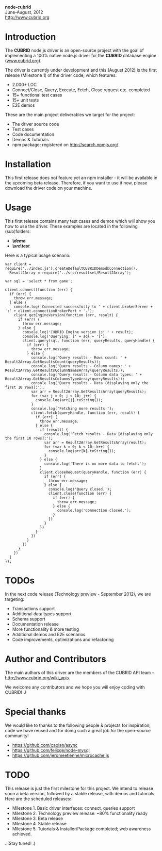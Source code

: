 <b>node-cubrid</b><br/>
June-August, 2012<br/>
http://www.cubrid.org<br/>


Introduction
=======================================================================================================
The <b>CUBRID</b> node.js driver is an open-source project with the goal of implementing a 100% native node.js driver for the <b>CUBRID</b> database engine (www.cubrid.org).

The driver is currently under development and this (August 2012) is the first release (Milestone 1) of the driver code, which features:
- 2.000+ LOC
- Connect/Close, Query, Execute, Fetch, Close request etc. completed
- 15+ functional test cases
- 15+ unit tests
- E2E demos

These are the main project deliverables we target for the project:
-	The driver source code
-	Test cases
-	Code documentation
-	Demos & Tutorials
-	npm package; registered on http://search.npmjs.org/


Installation
=======================================================================================================

This first release does not feature yet an npm installer - it will be available in the upcoming beta release.
Therefore, if you want to use it now, please download the driver code on your machine.


Usage
=======================================================================================================
This first release contains many test cases and demos which will show you how to use the driver.
These examples are located in the following (sub)folders:
- <b><i>\demo</i></b>
- <b><i>\src\test</i></b>

Here is a typical usage scenario:

    var client = require('../index.js').createDefaultCUBRIDDemodbConnection(),
      Result2Array = require('../src/resultset/Result2Array');

    var sql = 'select * from game';

    client.connect(function (err) {
      if (err) {
        throw err.message;
      } else {
        console.log('Connected successfully to ' + client.brokerServer + ':' + client.connectionBrokerPort + '.');
        client.getEngineVersion(function (err, result) {
          if (err) {
            throw err.message;
          } else {
            console.log('CUBRID Engine version is: ' + result);
            console.log('Querying: [' + sql + ']');
            client.query(sql, function (err, queryResults, queryHandle) {
              if (err) {
                throw err.message;
              } else {
                console.log('Query results - Rows count: ' + Result2Array.GetResultsCount(queryResults));
                console.log('Query results - Column names: ' + Result2Array.GetResultsColumnNamesArray(queryResults));
                console.log('Query results - Column data types: ' + Result2Array.GetResultsColumnsTypeArray(queryResults));
                console.log('Query results - Data [displaying only the first 10 rows]:');
                var arr = Result2Array.GetResultsArray(queryResults);
                for (var j = 0; j < 10; j++) {
                  console.log(arr[j].toString());
                }
                console.log('Fetching more results:');
                client.fetch(queryHandle, function (err, result) {
                  if (err) {
                    throw err.message;
                  } else {
                    if (result) {
                      console.log('Fetch results - Data [displaying only the first 10 rows]:');
                      var arr = Result2Array.GetResultsArray(result);
                      for (var k = 0; k < 10; k++) {
                        console.log(arr[k].toString());
                      }
                    } else {
                      console.log('There is no more data to fetch.');
                    }
                    client.closeRequest(queryHandle, function (err) {
                      if (err) {
                        throw err.message;
                      } else {
                        console.log('Query closed.');
                        client.close(function (err) {
                          if (err) {
                            throw err.message;
                          } else {
                            console.log('Connection closed.');
                          }
                        })
                      }
                    })
                  }
                })
              }
            })
          }
        })
      }
    });


TODOs
=======================================================================================================
In the next code release (Technology preview - September 2012), we are targeting:
- Transactions support
- Additional data types support
- Schema support
- Documentation release
- More functionality & more testing
- Additional demos and E2E scenarios
- Code improvements, optimizations and refactoring


Author and Contributors
=======================================================================================================
The main authors of this driver are the members of the CUBRID API team - http://www.cubrid.org/wiki_apis.

We welcome any contributors and we hope you will enjoy coding with CUBRID! J


Special thanks
=======================================================================================================
We would like to thanks to the following people & projects for inspiration, 
code we have reused and for doing such a great job for the open-source community!
-	https://github.com/caolan/async
-	https://github.com/felixge/node-mysql
-	https://github.com/jeromeetienne/microcache.js


TODO
=======================================================================================================
This release is just the first milestone for this project.
We intend to release soon a beta version, followed by a stable release, with demos and tutorials.
Here are the scheduled releases:
-	Milestone 1. Basic driver interfaces: connect, queries support
-	Milestone 2. Technology preview release: ~80% functionality ready
-	Milestone 3. Beta release
-	Milestone 4. Stable release
-	Milestone 5. Tutorials & Installer/Package completed; web awareness achieved.

...Stay tuned! :)

 

